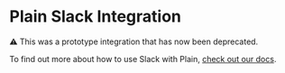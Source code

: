 # Plain Slack Integration

⚠️ This was a prototype integration that has now been deprecated. 

To find out more about how to use Slack with Plain, [check out our docs](https://www.plain.com/docs/slack).


